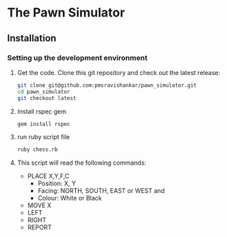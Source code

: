 # The Pawn Simulator

## Installation

### Setting up the development environment

1.  Get the code. Clone this git repository and check out the latest release:

    ```bash
    git clone git@github.com:pmsravishankar/pawn_simulator.git
    cd pawn_simulator
    git checkout latest
    ````
2. Install rspec gem
	```bash
	gem install rspec
	````

3. run ruby script file
	```bash
	ruby chess.rb
	```

4. This script will read the following commands:
	- PLACE X,Y,F,C
		- Position: X, Y
		- Facing: NORTH, SOUTH, EAST or WEST and
		- Colour: White or Black
	- MOVE X
	- LEFT
	- RIGHT
	- REPORT
